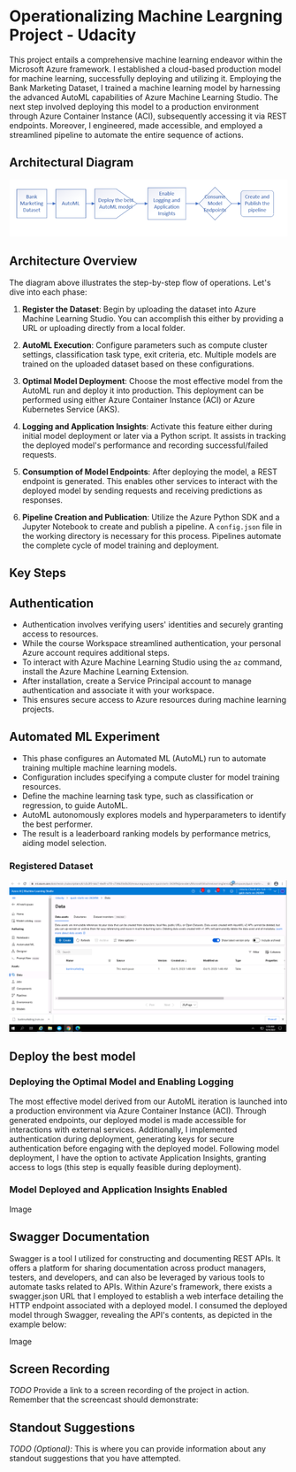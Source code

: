 # Operationalizing Machine Leargning Project - Udacity

This project entails a comprehensive machine learning endeavor within the Microsoft Azure framework. I established a cloud-based production model for machine learning, successfully deploying and utilizing it. Employing the Bank Marketing Dataset, I trained a machine learning model by harnessing the advanced AutoML capabilities of Azure Machine Learning Studio. The next step involved deploying this model to a production environment through Azure Container Instance (ACI), subsequently accessing it via REST endpoints. Moreover, I engineered, made accessible, and employed a streamlined pipeline to automate the entire sequence of actions.

## Architectural Diagram

![](https://github.com/ali-yaz/Operationalizing-Machine-Learning/blob/b453da54e39c7f0dadf01c2dd186e179d600da87/sample_screenshots/diagram.PNG)
## Architecture Overview

The diagram above illustrates the step-by-step flow of operations. Let's dive into each phase:

1. **Register the Dataset**: Begin by uploading the dataset into Azure Machine Learning Studio. You can accomplish this either by providing a URL or uploading directly from a local folder.

2. **AutoML Execution**: Configure parameters such as compute cluster settings, classification task type, exit criteria, etc. Multiple models are trained on the uploaded dataset based on these configurations.

3. **Optimal Model Deployment**: Choose the most effective model from the AutoML run and deploy it into production. This deployment can be performed using either Azure Container Instance (ACI) or Azure Kubernetes Service (AKS).

4. **Logging and Application Insights**: Activate this feature either during initial model deployment or later via a Python script. It assists in tracking the deployed model's performance and recording successful/failed requests.

5. **Consumption of Model Endpoints**: After deploying the model, a REST endpoint is generated. This enables other services to interact with the deployed model by sending requests and receiving predictions as responses.

6. **Pipeline Creation and Publication**: Utilize the Azure Python SDK and a Jupyter Notebook to create and publish a pipeline. A `config.json` file in the working directory is necessary for this process. Pipelines automate the complete cycle of model training and deployment.

## Key Steps

## Authentication

- Authentication involves verifying users' identities and securely granting access to resources.
- While the course Workspace streamlined authentication, your personal Azure account requires additional steps.
- To interact with Azure Machine Learning Studio using the `az` command, install the Azure Machine Learning Extension.
- After installation, create a Service Principal account to manage authentication and associate it with your workspace.
- This ensures secure access to Azure resources during machine learning projects.

## Automated ML Experiment

- This phase configures an Automated ML (AutoML) run to automate training multiple machine learning models.
- Configuration includes specifying a compute cluster for model training resources.
- Define the machine learning task type, such as classification or regression, to guide AutoML.
- AutoML autonomously explores models and hyperparameters to identify the best performer.
- The result is a leaderboard ranking models by performance metrics, aiding model selection.

### Registered Dataset
![](https://github.com/ali-yaz/Operationalizing-Machine-Learning/blob/a72b624f9e8bd725acfa12fc8f8a80f834955cb5/sample_screenshots/bankmarketing_dataset_registered.PNG)

## Deploy the best model
### Deploying the Optimal Model and Enabling Logging 
The most effective model derived from our AutoML iteration is launched into a production environment via Azure Container Instance (ACI). Through generated endpoints, our deployed model is made accessible for interactions with external services. Additionally, I implemented authentication during deployment, generating keys for secure authentication before engaging with the deployed model.
Following model deployment, I have the option to activate Application Insights, granting access to logs (this step is equally feasible during deployment).
### Model Deployed and Application Insights Enabled
Image
## Swagger Documentation
Swagger is a tool I utilized for constructing and documenting REST APIs. It offers a platform for sharing documentation across product managers, testers, and developers, and can also be leveraged by various tools to automate tasks related to APIs.
Within Azure's framework, there exists a swagger.json URL that I employed to establish a web interface detailing the HTTP endpoint associated with a deployed model. I consumed the deployed model through Swagger, revealing the API's contents, as depicted in the example below:

Image

## Screen Recording
*TODO* Provide a link to a screen recording of the project in action. Remember that the screencast should demonstrate:

## Standout Suggestions
*TODO (Optional):* This is where you can provide information about any standout suggestions that you have attempted.
